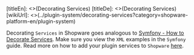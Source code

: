 [titleEn]: <>(Decorating Services)
[titleDe]: <>(Decorating Services)
[wikiUrl]: <>(../plugin-system/decorating-services?category=shopware-platform-en/plugin-system)

Decorating `Services` in Shopware goes analogous to [Symfony - How to Decorate Services](https://symfony.com/doc/current/service_container/service_decoration.html).
Make sure you view the `XML` examples in the `Symfony` guide.
Read more on how to add your plugin services to `Shopware` [here](./010-getting-started.md#include-services.xml). 